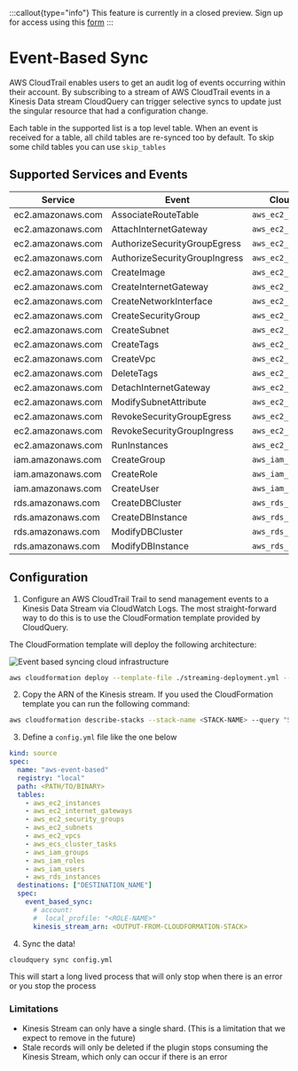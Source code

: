 :::callout{type="info"}
This feature is currently in a closed preview. Sign up for access using this [form](https://cloudquery.typeform.com/to/Dvdn6P2u)
:::

# Event-Based Sync

AWS CloudTrail enables users to get an audit log of events occurring within their account. By subscribing to a stream of AWS CloudTrail events in a Kinesis Data stream CloudQuery can trigger selective syncs to update just the singular resource that had a configuration change. 

Each table in the supported list is a top level table. When an event is received for a table, all child tables are re-synced too by default. To skip some child tables you can use `skip_tables`

## Supported Services and Events
Service | Event | CloudQuery Tables
-|-|-|
ec2.amazonaws.com | AssociateRouteTable | `aws_ec2_route_tables`
ec2.amazonaws.com | AttachInternetGateway | `aws_ec2_internet_gateways`
ec2.amazonaws.com | AuthorizeSecurityGroupEgress | `aws_ec2_security_groups`
ec2.amazonaws.com | AuthorizeSecurityGroupIngress | `aws_ec2_security_groups`
ec2.amazonaws.com | CreateImage | `aws_ec2_images`
ec2.amazonaws.com | CreateInternetGateway | `aws_ec2_internet_gateways`
ec2.amazonaws.com | CreateNetworkInterface | `aws_ec2_network_interfaces`
ec2.amazonaws.com | CreateSecurityGroup | `aws_ec2_security_groups`
ec2.amazonaws.com | CreateSubnet | `aws_ec2_subnets`
ec2.amazonaws.com | CreateTags | `aws_ec2_instances`
ec2.amazonaws.com | CreateVpc | `aws_ec2_vpcs`
ec2.amazonaws.com | DeleteTags | `aws_ec2_instances`
ec2.amazonaws.com | DetachInternetGateway | `aws_ec2_internet_gateways`
ec2.amazonaws.com | ModifySubnetAttribute | `aws_ec2_subnets`
ec2.amazonaws.com | RevokeSecurityGroupEgress | `aws_ec2_security_groups`
ec2.amazonaws.com | RevokeSecurityGroupIngress | `aws_ec2_security_groups`
ec2.amazonaws.com | RunInstances | `aws_ec2_instances`
iam.amazonaws.com | CreateGroup | `aws_iam_groups`
iam.amazonaws.com | CreateRole | `aws_iam_roles`
iam.amazonaws.com | CreateUser | `aws_iam_users`
rds.amazonaws.com | CreateDBCluster | `aws_rds_clusters`
rds.amazonaws.com | CreateDBInstance | `aws_rds_instances`
rds.amazonaws.com | ModifyDBCluster | `aws_rds_clusters`
rds.amazonaws.com | ModifyDBInstance | `aws_rds_instances`


## Configuration

1. Configure an AWS CloudTrail Trail to send management events to a Kinesis Data Stream via CloudWatch Logs. The most straight-forward way to do this is to use the CloudFormation template provided by CloudQuery.

The CloudFormation template will deploy the following architecture:

![Event based syncing cloud infrastructure](/images/docs/aws/event-based-sync-architecture.png)


```bash
aws cloudformation deploy --template-file ./streaming-deployment.yml --stack-name <STACK-NAME> --capabilities CAPABILITY_IAM --disable-rollback --region <DESIRED-REGION>
```



2. Copy the ARN of the Kinesis stream. If you used the CloudFormation template you can run the following command:
```bash
aws cloudformation describe-stacks --stack-name <STACK-NAME> --query "Stacks[].Outputs" --region <DESIRED-REGION>
```

3. Define a `config.yml` file like the one below

``` yaml
kind: source
spec:
  name: "aws-event-based"
  registry: "local"
  path: <PATH/TO/BINARY>
  tables:
    - aws_ec2_instances
    - aws_ec2_internet_gateways
    - aws_ec2_security_groups
    - aws_ec2_subnets
    - aws_ec2_vpcs
    - aws_ecs_cluster_tasks
    - aws_iam_groups
    - aws_iam_roles
    - aws_iam_users
    - aws_rds_instances
  destinations: ["DESTINATION_NAME"]
  spec:
    event_based_sync:
      # account:
      #  local_profile: "<ROLE-NAME>"
      kinesis_stream_arn: <OUTPUT-FROM-CLOUDFORMATION-STACK>
```

4. Sync the data! 
```bash
cloudquery sync config.yml
```

This will start a long lived process that will only stop when there is an error or you stop the process


### Limitations
- Kinesis Stream can only have a single shard. (This is a limitation that we expect to remove in the future)
- Stale records will only be deleted if the plugin stops consuming the Kinesis Stream, which only can occur if there is an error